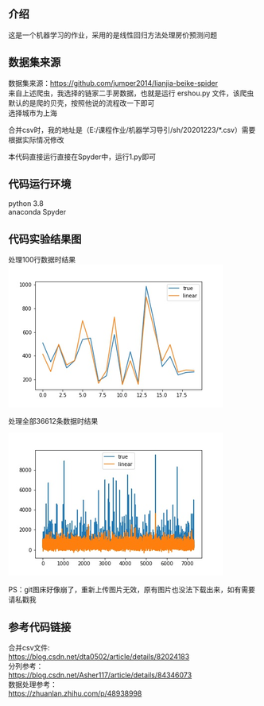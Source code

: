 ## 介绍  

这是一个机器学习的作业，采用的是线性回归方法处理房价预测问题

## 数据集来源  
数据集来源：https://github.com/jumper2014/lianjia-beike-spider  
来自上述爬虫，我选择的链家二手房数据，也就是运行  ershou.py 文件，该爬虫默认的是爬的贝壳，按照他说的流程改一下即可  
选择城市为上海

合并csv时，我的地址是（E:/课程作业/机器学习导引/sh/20201223/*.csv）需要根据实际情况修改  

本代码直接运行直接在Spyder中，运行1.py即可


## 代码运行环境  
python 3.8  
anaconda Spyder


## 代码实验结果图  
处理100行数据时结果  
![](https://github.com/banzhan1998/houseprice/blob/main/hp_predict.jpg)

处理全部36612条数据时结果

![](https://github.com/banzhan1998/houseprice/blob/main/hp_predictall.jpg)

PS：git图床好像崩了，重新上传图片无效，原有图片也没法下载出来，如有需要请私戳我


## 参考代码链接

合并csv文件:  
https://blog.csdn.net/dta0502/article/details/82024183  
分列参考：  
https://blog.csdn.net/Asher117/article/details/84346073  
数据处理参考：  
https://zhuanlan.zhihu.com/p/48938998

